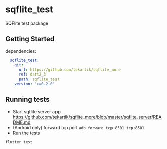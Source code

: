 # sqflite_test

SQFlite test package

## Getting Started

dependencies:

```yaml
  sqflite_test:
    git:
      url: https://github.com/tekartik/sqflite_more
      ref: dart2_3
      path: sqflite_test
    version: '>=0.2.0'
```

## Running tests

* Start sqflite server app <https://github.com/tekartik/sqflite_more/blob/master/sqflite_server/README.md>
* (Android only) forward tcp port `adb forward tcp:8501 tcp:8501`
* Run the tests

```
flutter test
```